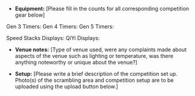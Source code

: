 * **Equipment:** [Please fill in the counts for all corresponding competition gear below]

Gen 3 Timers:
Gen 4 Timers:
Gen 5 Timers:

Speed Stacks Displays:
QiYi Displays:

* **Venue notes:** [Type of venue used, were any complaints made about aspects of the venue such as lighting or temperature, was there anything noteworthy or unique about the venue?]

* **Setup:** [Please write a brief description of the competition set up. Photo(s) of the scrambling area and competition setup are to be uploaded using the upload button below.]
